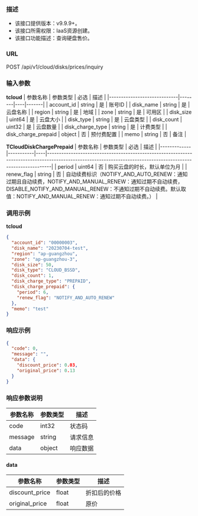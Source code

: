 ### 描述

- 该接口提供版本：v9.9.9+。
- 该接口所需权限：IaaS资源创建。
- 该接口功能描述：查询硬盘售价。

### URL

POST /api/v1/cloud/disks/prices/inquiry

### 输入参数

**tcloud**
| 参数名称 | 参数类型 | 必选 | 描述 |
|-----------------------------|--------|----|-------|
| account_id | string | 是 | 账号ID |
| disk_name | string | 是 | 云盘名称 |
| region | string | 是 | 地域 |
| zone | string | 是 | 可用区 |
| disk_size | uint64 | 是 | 云盘大小 |
| disk_type | string | 是 | 云盘类型 |
| disk_count | uint32 | 是 | 云盘数量 |
| disk_charge_type | string | 是 | 计费类型 |
| disk_charge_prepaid | object | 否 | 预付费配置 |
| memo | string | 否 | 备注 |

**TCloudDiskChargePrepaid**
| 参数名称 | 参数类型 | 必选 | 描述 |
|-------------|-----------|----|--------------------------------------------------------------------------------------------------------------------------------------------------------------|
| period | uint64 | 否 | 购买云盘的时长，默认单位为月 |
| renew_flag | string | 否 |
自动续费标识（NOTIFY_AND_AUTO_RENEW：通知过期且自动续费，NOTIFY_AND_MANUAL_RENEW：通知过期不自动续费，DISABLE_NOTIFY_AND_MANUAL_RENEW：不通知过期不自动续费。默认取值：NOTIFY_AND_MANUAL_RENEW：通知过期不自动续费。） |

### 调用示例

**tcloud**

```json
{
  "account_id": "00000003",
  "disk_name": "20230704-test",
  "region": "ap-guangzhou",
  "zone": "ap-guangzhou-3",
  "disk_size": 50,
  "disk_type": "CLOUD_BSSD",
  "disk_count": 1,
  "disk_charge_type": "PREPAID",
  "disk_charge_prepaid": {
    "period": 6,
    "renew_flag": "NOTIFY_AND_AUTO_RENEW"
  },
  "memo": "test"
}
```

### 响应示例

```json
{
  "code": 0,
  "message": "",
  "data": {
    "discount_price": 0.03,
    "original_price": 0.13
  }
}
```

### 响应参数说明

| 参数名称    | 参数类型   | 描述   |
|---------|--------|------|
| code    | int32  | 状态码  |
| message | string | 请求信息 |
| data    | object | 响应数据 |

#### data

| 参数名称           | 参数类型  | 描述     |
|----------------|-------|--------|
| discount_price | float | 折扣后的价格 |
| original_price | float | 原价     |

